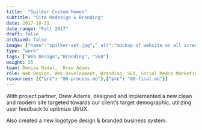 ```yaml
---
title:  "Spilker Custom Homes"
subtitle: "Site Redesign & Branding"
date: 2017-10-31
date_range: "Fall 2017"
draft: false
archived: false
image: {"name":"spilker-set.jpg"," alt":"mockup of website on all screens"}
type: "work"
tags: ["Web Design","Branding", "SEO"]
weight: 35
team: Denise Nadal,  Drew Adams
role: Web Design, Web Development, Branding, SEO, Social Media Marketing
resources: [{"src": "00-process.md"},{"src": "00-final.md"}]
---
```

With project partner, Drew Adams, designed and implemented a new clean and modern site targeted towards our client’s target demographic, utilizing user feedback to optimize UI/UX. 

Also created a new logotype design & branded business system.